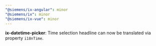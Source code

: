 ```yaml
---
"@siemens/ix-angular": minor
"@siemens/ix": minor
"@siemens/ix-vue": minor
---
```


 __ix-datetime-picker__: Time selection headline can now be translated via property `i18nTime`.
